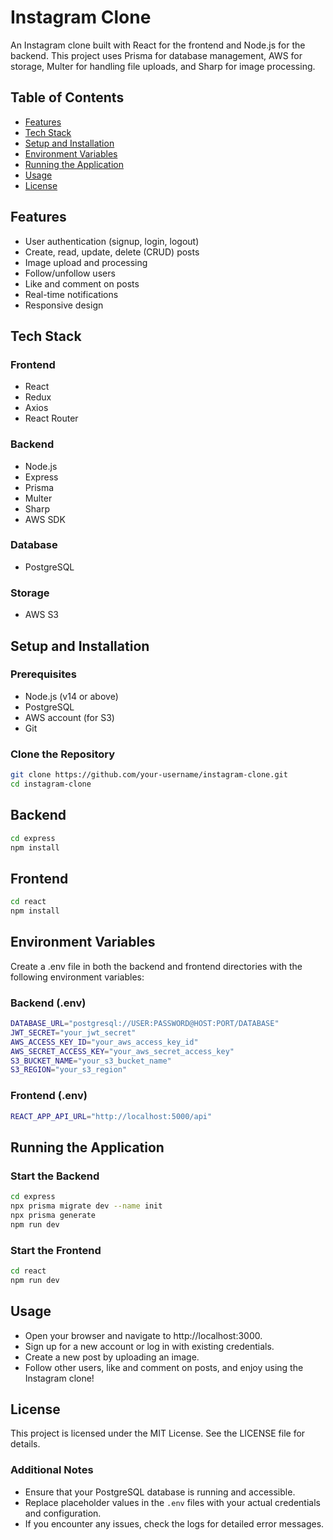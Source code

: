 # Instagram Clone

An Instagram clone built with React for the frontend and Node.js for the backend. This project uses Prisma for database management, AWS for storage, Multer for handling file uploads, and Sharp for image processing.

## Table of Contents

- [Features](#features)
- [Tech Stack](#tech-stack)
- [Setup and Installation](#setup-and-installation)
- [Environment Variables](#environment-variables)
- [Running the Application](#running-the-application)
- [Usage](#usage)
- [License](#license)

## Features

- User authentication (signup, login, logout)
- Create, read, update, delete (CRUD) posts
- Image upload and processing
- Follow/unfollow users
- Like and comment on posts
- Real-time notifications
- Responsive design

## Tech Stack

### Frontend

- React
- Redux
- Axios
- React Router

### Backend

- Node.js
- Express
- Prisma
- Multer
- Sharp
- AWS SDK

### Database

- PostgreSQL

### Storage

- AWS S3

## Setup and Installation

### Prerequisites

- Node.js (v14 or above)
- PostgreSQL
- AWS account (for S3)
- Git

### Clone the Repository

```sh
git clone https://github.com/your-username/instagram-clone.git
cd instagram-clone
```

## Backend
```sh
cd express
npm install
```

## Frontend
```sh
cd react
npm install
```

## Environment Variables
Create a .env file in both the backend and frontend directories with the following environment variables:

### Backend (.env)

```sh
DATABASE_URL="postgresql://USER:PASSWORD@HOST:PORT/DATABASE"
JWT_SECRET="your_jwt_secret"
AWS_ACCESS_KEY_ID="your_aws_access_key_id"
AWS_SECRET_ACCESS_KEY="your_aws_secret_access_key"
S3_BUCKET_NAME="your_s3_bucket_name"
S3_REGION="your_s3_region"
```

### Frontend (.env)

```sh
REACT_APP_API_URL="http://localhost:5000/api"
```

## Running the Application

### Start the Backend
```sh
cd express
npx prisma migrate dev --name init
npx prisma generate
npm run dev
```

### Start the Frontend
```sh
cd react
npm run dev
```

## Usage
- Open your browser and navigate to http://localhost:3000.
- Sign up for a new account or log in with existing credentials.
- Create a new post by uploading an image.
- Follow other users, like and comment on posts, and enjoy using the Instagram clone!

## License
This project is licensed under the MIT License. See the LICENSE file for details.


### Additional Notes

- Ensure that your PostgreSQL database is running and accessible.
- Replace placeholder values in the `.env` files with your actual credentials and configuration.
- If you encounter any issues, check the logs for detailed error messages.

